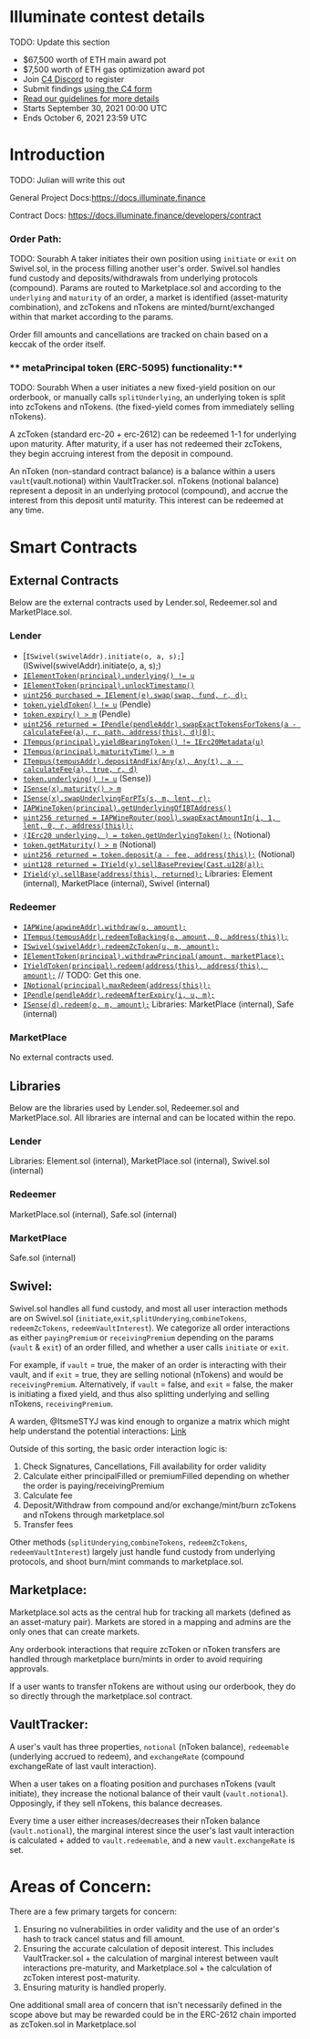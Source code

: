 # Illuminate contest details
TODO: Update this section
- $67,500 worth of ETH main award pot
- $7,500 worth of ETH gas optimization award pot
- Join [C4 Discord](https://discord.gg/EY5dvm3evD) to register
- Submit findings [using the C4 form](https://code423n4.com/2021-09-swivel-contest/submit)
- [Read our guidelines for more details](https://docs.code4rena.com/roles/wardens)
- Starts September 30, 2021 00:00 UTC
- Ends October 6, 2021 23:59 UTC

# Introduction
TODO: Julian will write this out

General Project Docs:https://docs.illuminate.finance

Contract Docs: https://docs.illuminate.finance/developers/contract 


### **Order Path:**
TODO: Sourabh
A taker initiates their own position using `initiate` or `exit` on Swivel.sol, in the process filling another user's order. Swivel.sol handles fund custody and deposits/withdrawals from underlying protocols (compound). Params are routed to Marketplace.sol and according to the `underlying` and `maturity` of an order, a market is identified (asset-maturity combination), and zcTokens and nTokens are minted/burnt/exchanged within that market according to the params.

Order fill amounts and cancellations are tracked on chain based on a keccak of the order itself.

### ** metaPrincipal token (ERC-5095) functionality:**
TODO: Sourabh
When a user initiates a new fixed-yield position on our orderbook, or manually calls `splitUnderlying`, an underlying token is split into zcTokens and nTokens. (the fixed-yield comes from immediately selling nTokens).

A zcToken (standard erc-20 + erc-2612) can be redeemed 1-1 for underlying upon maturity. After maturity, if a user has not redeemed their zcTokens, they begin accruing interest from the deposit in compound. 

An nToken (non-standard contract balance) is a balance within a users `vault`(vault.notional) within VaultTracker.sol. nTokens (notional balance) represent a deposit in an underlying protocol (compound), and accrue the interest from this deposit until maturity. This interest can be redeemed at any time.


# Smart Contracts 

## External Contracts

Below are the external contracts used by Lender.sol, Redeemer.sol and MarketPlace.sol.

### Lender

- [`ISwivel(swivelAddr).initiate(o, a, s);`](ISwivel(swivelAddr).initiate(o, a, s);)
- [`IElementToken(principal).underlying() != u`](https://github.com/element-fi/elf-contracts/blob/885666433894c598223ea6e32f8cf38236efc2f1/contracts/Tranche.sol#L28)
- [`IElementToken(principal).unlockTimestamp()`](https://github.com/element-fi/elf-contracts/blob/885666433894c598223ea6e32f8cf38236efc2f1/contracts/Tranche.sol#L18)
- [`uint256 purchased = IElement(e).swap(swap, fund, r, d);`](https://github.com/element-fi/elf-contracts/blob/65fddc8e750e156605b2d7e01ceffd4bbcb8c978/contracts/interfaces/IVault.sol#L35)
- [`token.yieldToken() != u`](https://github.com/pendle-finance/pendle-core/blob/b34d265e4fe8e3a6f79bdec1ab88ab2fd49a882c/contracts/interfaces/IPendleYieldTokenHolder.sol#L30) (Pendle)
- [`token.expiry() > m`](https://github.com/pendle-finance/pendle-core/blob/b34d265e4fe8e3a6f79bdec1ab88ab2fd49a882c/contracts/interfaces/IPendleYieldTokenHolder.sol#L36) (Pendle)
- [`uint256 returned = IPendle(pendleAddr).swapExactTokensForTokens(a - calculateFee(a), r, path, address(this), d)[0];`](https://github.com/pendle-finance/pendle-core/blob/01154885472188022518745f2ca08104955b8b2b/contracts/interfaces/IUniswapV2Router01.sol#L127)
- [`ITempus(principal).yieldBearingToken() != IErc20Metadata(u)`](https://github.com/tempus-finance/tempus-protocol/blob/f48b6f2e4563036e4292809ead1e215e6824eb16/contracts/TempusPool.sol#L32)
- [`ITempus(principal).maturityTime() > m`](https://github.com/tempus-finance/tempus-protocol/blob/f48b6f2e4563036e4292809ead1e215e6824eb16/contracts/TempusPool.sol#L36)
- [`ITempus(tempusAddr).depositAndFix(Any(x), Any(t), a - calculateFee(a), true, r, d)`](https://github.com/tempus-finance/tempus-protocol/blob/f431e821c81d8cdeae8ad433d160230563f121de/contracts/TempusController.sol#L52)
- [`token.underlying() != u`](https://github.com/sense-finance/sense-v1/blob/dev/pkg/core/src/adapters/abstract/BaseAdapter.sol#L31) (Sense))
- [`ISense(x).maturity() > m`](https://github.com/sense-finance/space-v1/blob/main/src/Space.sol#L79)
- [`ISense(x).swapUnderlyingForPTs(s, m, lent, r);`](https://github.com/sense-finance/sense-v1/blob/3c4335f7fad5609b5c4afeab5a230759930f46da/pkg/core/src/Periphery.sol#L158)
- [`IAPWineToken(principal).getUnderlyingOfIBTAddress()`](https://github.com/APWine/apwine-smart-contracts-public/blob/ec7468cd879bb245cb0ba2881e9df9141b8e80a3/amm/contracts/AMM.sol#L811)
- [`uint256 returned = IAPWineRouter(pool).swapExactAmountIn(i, 1, lent, 0, r, address(this));`](https://github.com/APWine/apwine-smart-contracts-public/blob/ec7468cd879bb245cb0ba2881e9df9141b8e80a3/amm/contracts/AMM.sol#L329)
- [`(IErc20 underlying, ) = token.getUnderlyingToken();`](https://github.com/notional-finance/wrapped-fcash/blob/8f76be58dda648ea58eef863432c14c940e13900/contracts/wfCashBase.sol#L124) (Notional)
- [`token.getMaturity() > m`](https://github.com/notional-finance/wrapped-fcash/blob/8f76be58dda648ea58eef863432c14c940e13900/contracts/wfCashBase.sol#L83) (Notional)
- [`uint256 returned = token.deposit(a - fee, address(this));`](https://github.com/notional-finance/wrapped-fcash/blob/019cfa20369d5e0d9e7a38fea936cc649704780d/contracts/wfCashERC4626.sol#L169) (Notional)
- [`uint128 returned = IYield(y).sellBasePreview(Cast.u128(a));`](https://github.com/yieldprotocol/yieldspace-v2/blob/17b18e26de37e52e504b82f2883cf90249b7a9f5/contracts/Pool.sol#L409)
- [`IYield(y).sellBase(address(this), returned);`](https://github.com/yieldprotocol/yieldspace-v2/blob/17b18e26de37e52e504b82f2883cf90249b7a9f5/contracts/Pool.sol#L369)
Libraries: Element (internal), MarketPlace (internal), Swivel (internal)

### Redeemer

- [`IAPWine(apwineAddr).withdraw(o, amount);`](https://github.com/APWine/apwine-smart-contracts-public/blob/6c98d14464df66ead6c1dee310f9ab9e7a612969/protocol/contracts/protocol/Controller.sol)
- [`ITempus(tempusAddr).redeemToBacking(o, amount, 0, address(this));`](https://github.com/tempus-finance/tempus-protocol/blob/f431e821c81d8cdeae8ad433d160230563f121de/contracts/TempusController.sol)
- [`ISwivel(swivelAddr).redeemZcToken(u, m, amount);`](https://github.com/Swivel-Finance/swivel/blob/main/contracts/v2/swivel/Swivel.sol#L481)
- [`IElementToken(principal).withdrawPrincipal(amount, marketPlace);`](https://github.com/element-fi/elf-contracts/blob/885666433894c598223ea6e32f8cf38236efc2f1/contracts/Tranche.sol)
- [`IYieldToken(principal).redeem(address(this), address(this), amount);`](TODO) // TODO: Get this one.
- [`INotional(principal).maxRedeem(address(this));`](https://github.com/notional-finance/wrapped-fcash/blob/019cfa20369d5e0d9e7a38fea936cc649704780d/contracts/wfCashERC4626.sol#L90)
- [`IPendle(pendleAddr).redeemAfterExpiry(i, u, m);`](https://github.com/pendle-finance/pendle-core/blob/b34d265e4fe8e3a6f79bdec1ab88ab2fd49a882c/contracts/core/PendleRouter.sol)
- [`ISense(d).redeem(o, m, amount);`](https://github.com/sense-finance/sense-v1/blob/3c4335f7fad5609b5c4afeab5a230759930f46da/pkg/core/src/Divider.sol#L305)
Libraries: MarketPlace (internal), Safe (internal)

### MarketPlace

No external contracts used.

## Libraries

Below are the libraries used by Lender.sol, Redeemer.sol and MarketPlace.sol. All libraries are internal and can be located within the repo.

### Lender

Libraries: Element.sol (internal), MarketPlace.sol (internal), Swivel.sol (internal)

### Redeemer

MarketPlace.sol (internal), Safe.sol (internal)
### MarketPlace

Safe.sol (internal)

## **Swivel:**
Swivel.sol handles all fund custody, and most all user interaction methods are on Swivel.sol (`initiate`,`exit`,`splitUnderying`,`combineTokens`, `redeemZcTokens`, `redeemVaultInterest`). We categorize all order interactions as either `payingPremium` or `receivingPremium` depending on the params (`vault` & `exit`) of an order filled, and whether a user calls `initiate` or `exit`. 

For example, if `vault` = true, the maker of an order is interacting with their vault, and if `exit` = true, they are selling notional (nTokens) and would be `receivingPremium`. Alternatively, if `vault` = false, and `exit` = false, the maker is initiating a fixed yield, and thus also splitting underlying and selling nTokens, `receivingPremium`. 

A warden, @ItsmeSTYJ was kind enough to organize a matrix which might help understand the potential interactions: [Link](https://cdn.discordapp.com/attachments/893151471388999690/893367485540212756/unknown.png)


Outside of this sorting, the basic order interaction logic is:
1. Check Signatures, Cancellations, Fill availability for order validity
2. Calculate either principalFilled or premiumFilled depending on whether the order is paying/receivingPremium
3. Calculate fee
4. Deposit/Withdraw from compound and/or exchange/mint/burn zcTokens and nTokens through marketplace.sol
5. Transfer fees

Other methods (`splitUnderying`,`combineTokens`, `redeemZcTokens`, `redeemVaultInterest`) largely just handle fund custody from underlying protocols, and shoot burn/mint commands to marketplace.sol.

## **Marketplace:**
Marketplace.sol acts as the central hub for tracking all markets (defined as an asset-matury pair). Markets are stored in a mapping and admins are the only ones that can create markets.

Any orderbook interactions that require zcToken or nToken transfers are handled through marketplace burn/mints in order to avoid requiring approvals.

If a user wants to transfer nTokens are without using our orderbook, they do so directly through the marketplace.sol contract.

## **VaultTracker:**
A user's vault has three properties, `notional` (nToken balance), `redeemable` (underlying accrued to redeem), and `exchangeRate` (compound exchangeRate of last vault interaction).

When a user takes on a floating position and purchases nTokens (vault initiate), they increase the notional balance of their vault (`vault.notional`). Opposingly, if they sell nTokens, this balance decreases.

Every time a user either increases/decreases their nToken balance (`vault.notional`), the marginal interest since the user's last vault interaction is calculated + added to `vault.redeemable`, and a new `vault.exchangeRate` is set.


# Areas of Concern:
There are a few primary targets for concern:
1. Ensuring no vulnerabilities in order validity and the use of an order's hash to track cancel status and fill amount.
2. Ensuring the accurate calculation of deposit interest. This includes VaultTracker.sol + the calculation of marginal interest between vault interactions pre-maturity, and Marketplace.sol + the calculation of zcToken interest post-maturity.
3. Ensuring maturity is handled properly.

One additional small area of concern that isn't necessarily defined in the scope above but may be rewarded could be in the ERC-2612 chain imported as zcToken.sol in Marketplace.sol